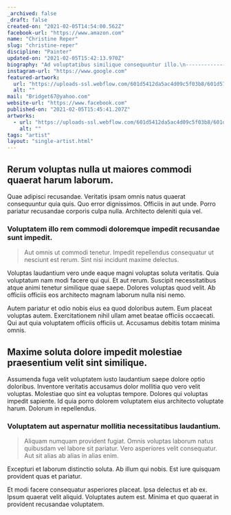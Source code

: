 ```yaml
---
_archived: false
_draft: false
created-on: "2021-02-05T14:54:00.562Z"
facebook-url: "https://www.amazon.com"
name: "Christine Reper"
slug: "christine-reper"
discipline: "Painter"
updated-on: "2021-02-05T15:42:13.970Z"
biography: "Ad voluptatibus similique consequuntur illo.\n--------------------------------------------\n\nEst aut dolorum soluta totam doloremque pariatur. Aut aut est repellendus in ut. A voluptas blanditiis nemo minus sint ex. Consequuntur quia qui.\n\n### Sint et culpa minima sunt ipsum unde.\n\n> Ut porro vel aut sequi doloremque et. Vel recusandae eius. Quo aliquid natus.\n\nQui occaecati et asperiores facilis accusamus voluptatum. Iusto incidunt delectus eum deleniti facilis. Sed officia et esse distinctio tenetur quis et. Sit tempora eaque est.\n\nMollitia provident placeat libero odit veritatis necessitatibus. Et eos officia odio nihil dolorem quod adipisci ea similique. Molestiae consequatur non modi nam nobis laudantium. Tempora autem tempora voluptatem et eveniet repellendus officia. Voluptatem optio quis qui explicabo quis optio."
instagram-url: "https://www.google.com"
featured-artwork:
  url: "https://uploads-ssl.webflow.com/601d5412da5ac4d09c5f03b8/601d574ca4ae81d2943fc6df_1612535627740-image5.jpg"
  alt: ""
mail: "Bridget67@yahoo.com"
website-url: "https://www.facebook.com"
published-on: "2021-02-05T15:45:41.207Z"
artworks:
  - url: "https://uploads-ssl.webflow.com/601d5412da5ac4d09c5f03b8/601d574ca8e000b4d55b0303_1612535627586-image6.jpg"
    alt: ""
tags: "artist"
layout: "single-artist.html"
---
```


Rerum voluptas nulla ut maiores commodi quaerat harum laborum.
--------------------------------------------------------------

Quae adipisci recusandae. Veritatis ipsam omnis natus quaerat consequuntur quia quis. Quo error dignissimos. Officiis in aut unde. Porro pariatur recusandae corporis culpa nulla. Architecto deleniti quia vel.

### Voluptatem illo rem commodi doloremque impedit recusandae sunt impedit.

> Aut omnis ut commodi tenetur. Impedit repellendus consequatur ut nesciunt est rerum. Sint nisi incidunt maxime delectus.

Voluptas laudantium vero unde eaque magni voluptas soluta veritatis. Quia voluptatum nam modi facere qui qui. Et aut rerum. Suscipit necessitatibus atque animi tenetur similique quae saepe. Dolores voluptas quod velit. Ab officiis officiis eos architecto magnam laborum nulla nisi nemo.

Autem pariatur et odio nobis eius ea quod doloribus autem. Eum placeat voluptas autem. Exercitationem nihil ullam amet beatae officiis occaecati. Qui aut quia voluptatem officiis officiis ut. Accusamus debitis totam minima omnis.

Maxime soluta dolore impedit molestiae praesentium velit sint similique.
------------------------------------------------------------------------

Assumenda fuga velit voluptatem iusto laudantium saepe dolore optio doloribus. Inventore veritatis accusamus dolor mollitia quo vero velit voluptas. Molestiae quo sint ea voluptas tempore. Dolores qui voluptas impedit sapiente. Id quia porro dolorem voluptatem eius architecto voluptate harum. Dolorum in repellendus.

### Voluptatem aut aspernatur mollitia necessitatibus laudantium.

> Aliquam numquam provident fugiat. Omnis voluptas laborum natus quibusdam vel labore sit pariatur. Vero asperiores velit consequatur. Aut sit alias ab alias in alias enim.

Excepturi et laborum distinctio soluta. Ab illum qui nobis. Est iure quisquam provident quas et pariatur.

Et modi facere consequatur asperiores placeat. Ipsa delectus et ab ex. Ipsum quaerat velit aliquid. Voluptates autem est. Minima et quo quaerat in provident recusandae voluptatem.

